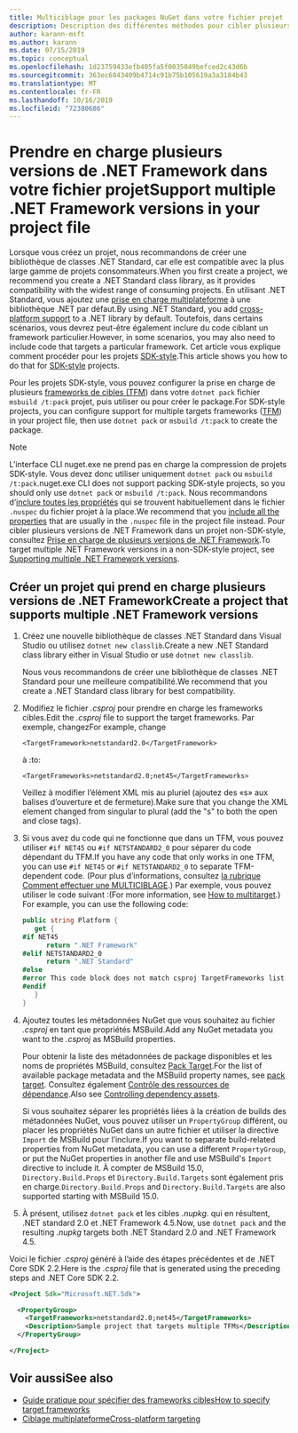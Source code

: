 ```yaml
---
title: Multiciblage pour les packages NuGet dans votre fichier projet
description: Description des différentes méthodes pour cibler plusieurs versions de .NET Framework à partir d’un seul package NuGet.
author: karann-msft
ms.author: karann
ms.date: 07/15/2019
ms.topic: conceptual
ms.openlocfilehash: 1d23759433efb405fa5f0035049befced2c43d6b
ms.sourcegitcommit: 363ec6843409b4714c91b75b105619a3a3184b43
ms.translationtype: MT
ms.contentlocale: fr-FR
ms.lasthandoff: 10/16/2019
ms.locfileid: "72380686"
---
```

# <a name="support-multiple-net-framework-versions-in-your-project-file"></a><span data-ttu-id="4554a-103">Prendre en charge plusieurs versions de .NET Framework dans votre fichier projet</span><span class="sxs-lookup"><span data-stu-id="4554a-103">Support multiple .NET Framework versions in your project file</span></span>

<span data-ttu-id="4554a-104">Lorsque vous créez un projet, nous recommandons de créer une bibliothèque de classes .NET Standard, car elle est compatible avec la plus large gamme de projets consommateurs.</span><span class="sxs-lookup"><span data-stu-id="4554a-104">When you first create a project, we recommend you create a .NET Standard class library, as it provides compatibility with the widest range of consuming projects.</span></span> <span data-ttu-id="4554a-105">En utilisant .NET Standard, vous ajoutez une [prise en charge multiplateforme](/dotnet/standard/library-guidance/cross-platform-targeting) à une bibliothèque .NET par défaut.</span><span class="sxs-lookup"><span data-stu-id="4554a-105">By using .NET Standard, you add [cross-platform support](/dotnet/standard/library-guidance/cross-platform-targeting) to a .NET library by default.</span></span> <span data-ttu-id="4554a-106">Toutefois, dans certains scénarios, vous devrez peut-être également inclure du code ciblant un framework particulier.</span><span class="sxs-lookup"><span data-stu-id="4554a-106">However, in some scenarios, you may also need to include code that targets a particular framework.</span></span> <span data-ttu-id="4554a-107">Cet article vous explique comment procéder pour les projets [SDK-style](../resources/check-project-format.md).</span><span class="sxs-lookup"><span data-stu-id="4554a-107">This article shows you how to do that for [SDK-style](../resources/check-project-format.md) projects.</span></span>

<span data-ttu-id="4554a-108">Pour les projets SDK-style, vous pouvez configurer la prise en charge de plusieurs [frameworks de cibles (TFM](/dotnet/standard/frameworks)) dans votre `dotnet pack` fichier `msbuild /t:pack` projet, puis utiliser ou pour créer le package.</span><span class="sxs-lookup"><span data-stu-id="4554a-108">For SDK-style projects, you can configure support for multiple targets frameworks ([TFM](/dotnet/standard/frameworks)) in your project file, then use `dotnet pack` or `msbuild /t:pack` to create the package.</span></span>

> [!NOTE]
> <span data-ttu-id="4554a-109">L’interface CLI nuget.exe ne prend pas en charge la compression de projets SDK-style. Vous devez donc utiliser uniquement `dotnet pack` ou `msbuild /t:pack`.</span><span class="sxs-lookup"><span data-stu-id="4554a-109">nuget.exe CLI does not support packing SDK-style projects, so you should only use `dotnet pack` or `msbuild /t:pack`.</span></span> <span data-ttu-id="4554a-110">Nous recommandons d’[inclure toutes les propriétés](../reference/msbuild-targets.md#pack-target) qui se trouvent habituellement dans le fichier `.nuspec` du fichier projet à la place.</span><span class="sxs-lookup"><span data-stu-id="4554a-110">We recommend that you [include all the properties](../reference/msbuild-targets.md#pack-target) that are usually in the `.nuspec` file in the project file instead.</span></span> <span data-ttu-id="4554a-111">Pour cibler plusieurs versions de .NET Framework dans un projet non-SDK-style, consultez [Prise en charge de plusieurs versions de .NET Framework](supporting-multiple-target-frameworks.md).</span><span class="sxs-lookup"><span data-stu-id="4554a-111">To target multiple .NET Framework versions in a non-SDK-style project, see [Supporting multiple .NET Framework versions](supporting-multiple-target-frameworks.md).</span></span>

## <a name="create-a-project-that-supports-multiple-net-framework-versions"></a><span data-ttu-id="4554a-112">Créer un projet qui prend en charge plusieurs versions de .NET Framework</span><span class="sxs-lookup"><span data-stu-id="4554a-112">Create a project that supports multiple .NET Framework versions</span></span>

1. <span data-ttu-id="4554a-113">Créez une nouvelle bibliothèque de classes .NET Standard dans Visual Studio ou utilisez `dotnet new classlib`.</span><span class="sxs-lookup"><span data-stu-id="4554a-113">Create a new .NET Standard class library either in Visual Studio or use `dotnet new classlib`.</span></span>

   <span data-ttu-id="4554a-114">Nous vous recommandons de créer une bibliothèque de classes .NET Standard pour une meilleure compatibilité.</span><span class="sxs-lookup"><span data-stu-id="4554a-114">We recommend that you create a .NET Standard class library for best compatibility.</span></span>

2. <span data-ttu-id="4554a-115">Modifiez le fichier *.csproj* pour prendre en charge les frameworks cibles.</span><span class="sxs-lookup"><span data-stu-id="4554a-115">Edit the *.csproj* file to support the target frameworks.</span></span> <span data-ttu-id="4554a-116">Par exemple, changez</span><span class="sxs-lookup"><span data-stu-id="4554a-116">For example, change</span></span>
   
   `<TargetFramework>netstandard2.0</TargetFramework>`
   
   <span data-ttu-id="4554a-117">à :</span><span class="sxs-lookup"><span data-stu-id="4554a-117">to:</span></span>
   
   `<TargetFrameworks>netstandard2.0;net45</TargetFrameworks>`

   <span data-ttu-id="4554a-118">Veillez à modifier l’élément XML mis au pluriel (ajoutez des «s» aux balises d’ouverture et de fermeture).</span><span class="sxs-lookup"><span data-stu-id="4554a-118">Make sure that you change the XML element changed from singular to plural (add the "s" to both the open and close tags).</span></span>

3. <span data-ttu-id="4554a-119">Si vous avez du code qui ne fonctionne que dans un TFM, vous pouvez utiliser `#if NET45` ou `#if NETSTANDARD2_0` pour séparer du code dépendant du TFM.</span><span class="sxs-lookup"><span data-stu-id="4554a-119">If you have any code that only works in one TFM, you can use `#if NET45` or `#if NETSTANDARD2_0` to separate TFM-dependent code.</span></span> <span data-ttu-id="4554a-120">(Pour plus d’informations, consultez [la rubrique Comment effectuer une MULTICIBLAGE](/dotnet/core/tutorials/libraries#how-to-multitarget).) Par exemple, vous pouvez utiliser le code suivant :</span><span class="sxs-lookup"><span data-stu-id="4554a-120">(For more information, see [How to multitarget](/dotnet/core/tutorials/libraries#how-to-multitarget).) For example, you can use the following code:</span></span>

   ```csharp
   public string Platform {
      get {
   #if NET45
         return ".NET Framework"
   #elif NETSTANDARD2_0
         return ".NET Standard"
   #else
   #error This code block does not match csproj TargetFrameworks list
   #endif
      }
   }
   ```

4. <span data-ttu-id="4554a-121">Ajoutez toutes les métadonnées NuGet que vous souhaitez au fichier *.csproj* en tant que propriétés MSBuild.</span><span class="sxs-lookup"><span data-stu-id="4554a-121">Add any NuGet metadata you want to the *.csproj* as MSBuild properties.</span></span>

   <span data-ttu-id="4554a-122">Pour obtenir la liste des métadonnées de package disponibles et les noms de propriétés MSBuild, consultez [Pack Target](../reference/msbuild-targets.md#pack-target).</span><span class="sxs-lookup"><span data-stu-id="4554a-122">For the list of available package metadata and the MSBuild property names, see [pack target](../reference/msbuild-targets.md#pack-target).</span></span> <span data-ttu-id="4554a-123">Consultez également [Contrôle des ressources de dépendance](../consume-packages/package-references-in-project-files.md#controlling-dependency-assets).</span><span class="sxs-lookup"><span data-stu-id="4554a-123">Also see [Controlling dependency assets](../consume-packages/package-references-in-project-files.md#controlling-dependency-assets).</span></span>

   <span data-ttu-id="4554a-124">Si vous souhaitez séparer les propriétés liées à la création de builds des métadonnées NuGet, vous pouvez utiliser un `PropertyGroup` différent, ou placer les propriétés NuGet dans un autre fichier et utiliser la directive `Import` de MSBuild pour l’inclure.</span><span class="sxs-lookup"><span data-stu-id="4554a-124">If you want to separate build-related properties from NuGet metadata, you can use a different `PropertyGroup`, or put the NuGet properties in another file and use MSBuild's `Import` directive to include it.</span></span> <span data-ttu-id="4554a-125">À compter de MSBuild 15.0, `Directory.Build.Props` et `Directory.Build.Targets` sont également pris en charge.</span><span class="sxs-lookup"><span data-stu-id="4554a-125">`Directory.Build.Props` and `Directory.Build.Targets` are also supported starting with MSBuild 15.0.</span></span>

5. <span data-ttu-id="4554a-126">À présent, utilisez `dotnet pack` et les cibles *.nupkg*. qui en résultent, .NET standard 2.0 et .NET Framework 4.5.</span><span class="sxs-lookup"><span data-stu-id="4554a-126">Now, use `dotnet pack` and the resulting *.nupkg* targets both .NET Standard 2.0 and .NET Framework 4.5.</span></span>

<span data-ttu-id="4554a-127">Voici le fichier *.csproj* généré à l’aide des étapes précédentes et de .NET Core SDK 2.2.</span><span class="sxs-lookup"><span data-stu-id="4554a-127">Here is the *.csproj* file that is generated using the preceding steps and .NET Core SDK 2.2.</span></span>

```xml
<Project Sdk="Microsoft.NET.Sdk">

  <PropertyGroup>
    <TargetFrameworks>netstandard2.0;net45</TargetFrameworks>
    <Description>Sample project that targets multiple TFMs</Description>
  </PropertyGroup>

</Project>
```

## <a name="see-also"></a><span data-ttu-id="4554a-128">Voir aussi</span><span class="sxs-lookup"><span data-stu-id="4554a-128">See also</span></span>

* [<span data-ttu-id="4554a-129">Guide pratique pour spécifier des frameworks cibles</span><span class="sxs-lookup"><span data-stu-id="4554a-129">How to specify target frameworks</span></span>](/dotnet/standard/frameworks#how-to-specify-target-frameworks)
* [<span data-ttu-id="4554a-130">Ciblage multiplateforme</span><span class="sxs-lookup"><span data-stu-id="4554a-130">Cross-platform targeting</span></span>](/dotnet/standard/library-guidance/cross-platform-targeting)
